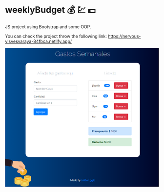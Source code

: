 # weeklyBudget :moneybag: :chart: :dollar:
JS project using Bootstrap and some OOP.

You can check the project throw the following link: https://nervous-visvesvaraya-84fbca.netlify.app/

![Website look](/Screenshot_1.png)
